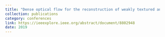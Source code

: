 ```yaml
---
title: "Dense optical flow for the reconstruction of weakly textured and structured surfaces: Application to endoscopy"
collection: publications
category: conferences
link: https://ieeexplore.ieee.org/abstract/document/8802948
date: 2019
---
```



